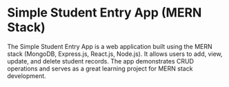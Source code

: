 # Simple Student Entry App (MERN Stack)
 The Simple Student Entry App is a web application built using the MERN stack (MongoDB, Express.js, React.js, Node.js). It allows users to add, view, update, and delete student records. The app demonstrates CRUD operations and serves as a great learning project for MERN stack development.
